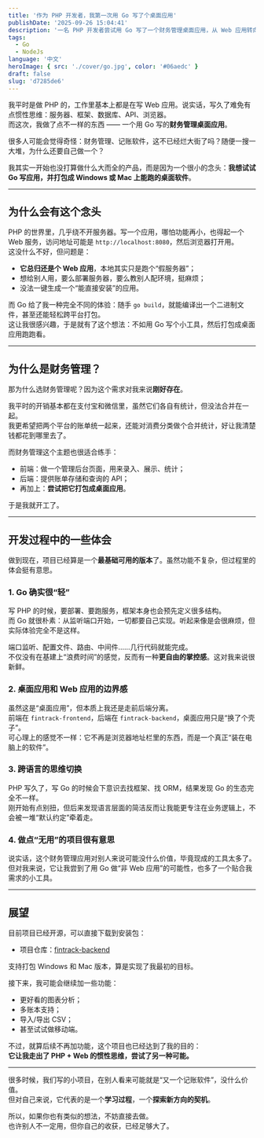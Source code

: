 ```yaml
---
title: '作为 PHP 开发者，我第一次用 Go 写了个桌面应用'
publishDate: '2025-09-26 15:04:41'
description: '一名 PHP 开发者尝试用 Go 写了一个财务管理桌面应用，从 Web 应用转向本地应用，探索 Go 的跨平台打包与开发体验'
tags:
  - Go
  - NodeJs
language: '中文'
heroImage: { src: './cover/go.jpg', color: '#06aedc' }
draft: false
slug: 'd7285de6'
---
```


我平时是做 PHP 的，工作里基本上都是在写 Web 应用。说实话，写久了难免有点惯性思维：服务器、框架、数据库、API、浏览器。  
而这次，我做了点不一样的东西 —— 一个用 Go 写的**财务管理桌面应用**。

很多人可能会觉得奇怪：财务管理、记账软件，这不已经烂大街了吗？随便一搜一大堆，为什么还要自己做一个？

我其实一开始也没打算做什么大而全的产品，而是因为一个很小的念头：**我想试试 Go 写应用，并打包成 Windows 或 Mac 上能跑的桌面软件**。

---

## 为什么会有这个念头

PHP 的世界里，几乎绕不开服务器。写一个应用，哪怕功能再小，也得起一个 Web 服务，访问地址可能是 `http://localhost:8080`，然后浏览器打开用。  
这没什么不好，但问题是：

- **它总归还是个 Web 应用**，本地其实只是跑个“假服务器”；
- 想给别人用，要么部署服务器，要么教别人配环境，挺麻烦；
- 没法一键生成一个“能直接安装”的应用。

而 Go 给了我一种完全不同的体验：随手 `go build`，就能编译出一个二进制文件，甚至还能轻松跨平台打包。  
这让我很感兴趣，于是就有了这个想法：不如用 Go 写个小工具，然后打包成桌面应用跑跑看。

---

## 为什么是财务管理？

那为什么选财务管理呢？因为这个需求对我来说**刚好存在**。

我平时的开销基本都在支付宝和微信里，虽然它们各自有统计，但没法合并在一起。  
我更希望把两个平台的账单统一起来，还能对消费分类做个合并统计，好让我清楚钱都花到哪里去了。

而财务管理这个主题也很适合练手：

- 前端：做一个管理后台页面，用来录入、展示、统计；
- 后端：提供账单存储和查询的 API；
- 再加上：**尝试把它打包成桌面应用**。

于是我就开工了。

---

## 开发过程中的一些体会

做到现在，项目已经算是一个**最基础可用的版本**了。虽然功能不复杂，但过程里的体会挺有意思。

### 1. Go 确实很“轻”

写 PHP 的时候，要部署、要跑服务，框架本身也会预先定义很多结构。  
而 Go 就很朴素：从监听端口开始，一切都要自己实现。听起来像是会很麻烦，但实际体验完全不是这样。

端口监听、配置文件、路由、中间件……几行代码就能完成。  
不仅没有在基建上“浪费时间”的感觉，反而有一种**更自由的掌控感**。这对我来说很新鲜。

### 2. 桌面应用和 Web 应用的边界感

虽然这是“桌面应用”，但本质上我还是走前后端分离。  
前端在 `fintrack-frontend`，后端在 `fintrack-backend`，桌面应用只是“换了个壳子”。  
可心理上的感觉不一样：它不再是浏览器地址栏里的东西，而是一个真正“装在电脑上的软件”。

### 3. 跨语言的思维切换

PHP 写久了，写 Go 的时候会下意识去找框架、找 ORM，结果发现 Go 的生态完全不一样。  
刚开始有点别扭，但后来发现语言层面的简洁反而让我能更专注在业务逻辑上，不会被一堆“默认约定”牵着走。

### 4. 做点“无用”的项目很有意思

说实话，这个财务管理应用对别人来说可能没什么价值，毕竟现成的工具太多了。  
但对我来说，它让我尝到了用 Go 做“非 Web 应用”的可能性，也多了一个贴合我需求的小工具。

---

## 展望

目前项目已经开源，可以直接下载到安装包：

- 项目仓库：[fintrack-backend](https://github.com/zxc7563598/fintrack-backend)

支持打包 Windows 和 Mac 版本，算是实现了我最初的目标。

接下来，我可能会继续加一些功能：

- 更好看的图表分析；
- 多账本支持；
- 导入/导出 CSV；
- 甚至试试做移动端。

不过，就算后续不再加功能，这个项目也已经达到了我的目的：  
**它让我走出了 PHP + Web 的惯性思维，尝试了另一种可能。**

---

很多时候，我们写的小项目，在别人看来可能就是“又一个记账软件”，没什么价值。  
但对自己来说，它代表的是一个**学习过程**，一个**探索新方向的契机**。

所以，如果你也有类似的想法，不妨直接去做。  
也许别人不一定用，但你自己的收获，已经足够大了。
